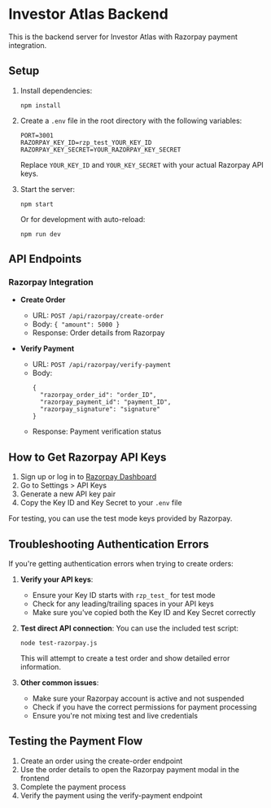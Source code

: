 # Investor Atlas Backend

This is the backend server for Investor Atlas with Razorpay payment integration.

## Setup

1. Install dependencies:
   ```
   npm install
   ```

2. Create a `.env` file in the root directory with the following variables:
   ```
   PORT=3001
   RAZORPAY_KEY_ID=rzp_test_YOUR_KEY_ID
   RAZORPAY_KEY_SECRET=YOUR_RAZORPAY_KEY_SECRET
   ```

   Replace `YOUR_KEY_ID` and `YOUR_KEY_SECRET` with your actual Razorpay API keys.

3. Start the server:
   ```
   npm start
   ```

   Or for development with auto-reload:
   ```
   npm run dev
   ```

## API Endpoints

### Razorpay Integration

- **Create Order**
  - URL: `POST /api/razorpay/create-order`
  - Body: `{ "amount": 5000 }`
  - Response: Order details from Razorpay

- **Verify Payment**
  - URL: `POST /api/razorpay/verify-payment`
  - Body: 
    ```
    { 
      "razorpay_order_id": "order_ID",
      "razorpay_payment_id": "payment_ID",
      "razorpay_signature": "signature"
    }
    ```
  - Response: Payment verification status

## How to Get Razorpay API Keys

1. Sign up or log in to [Razorpay Dashboard](https://dashboard.razorpay.com/)
2. Go to Settings > API Keys
3. Generate a new API key pair
4. Copy the Key ID and Key Secret to your `.env` file

For testing, you can use the test mode keys provided by Razorpay.

## Troubleshooting Authentication Errors

If you're getting authentication errors when trying to create orders:

1. **Verify your API keys**:
   - Ensure your Key ID starts with `rzp_test_` for test mode
   - Check for any leading/trailing spaces in your API keys
   - Make sure you've copied both the Key ID and Key Secret correctly

2. **Test direct API connection**:
   You can use the included test script:
   ```
   node test-razorpay.js
   ```
   
   This will attempt to create a test order and show detailed error information.

3. **Other common issues**:
   - Make sure your Razorpay account is active and not suspended
   - Check if you have the correct permissions for payment processing
   - Ensure you're not mixing test and live credentials

## Testing the Payment Flow

1. Create an order using the create-order endpoint
2. Use the order details to open the Razorpay payment modal in the frontend
3. Complete the payment process
4. Verify the payment using the verify-payment endpoint 